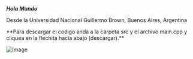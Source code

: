 ***Hola Mundo***
<p>Desde la Universidad Nacional Guillermo Brown, Buenos Aires, Argentina</p>
**Para descargar el codigo anda a la carpeta src y el archivo main.cpp y cliquea en la flechita hacia abajo (descargar).**

![Image](https://github.com/user-attachments/assets/01a2e623-fdce-4a4e-bc70-1b080c6663ae)
